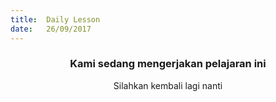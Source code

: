 ```yaml
---
title:  Daily Lesson
date:   26/09/2017
---
```


### <center>Kami sedang mengerjakan pelajaran ini</center>
<center>Silahkan kembali lagi nanti</center>